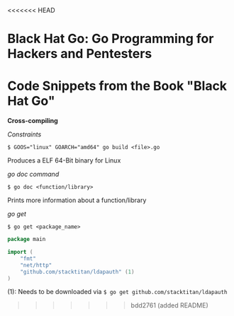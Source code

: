 <<<<<<< HEAD
# Black Hat Go: Go Programming for Hackers and Pentesters
Code Snippets from the Book "Black Hat Go"
=======
**Cross-compiling**

*Constraints*

```
$ GOOS="linux" GOARCH="amd64" go build <file>.go 
```

Produces a ELF 64-Bit binary for Linux

*go doc command*

```
$ go doc <function/library>
```

Prints more information about a function/library

*go get*

```
$ go get <package_name>
```

```go
package main

import (
    "fmt"
    "net/http"
    "github.com/stacktitan/ldapauth" (1)
)
```
(1): Needs to be downloaded via ```$ go get github.com/stacktitan/ldapauth```
>>>>>>> bdd2761 (added README)
